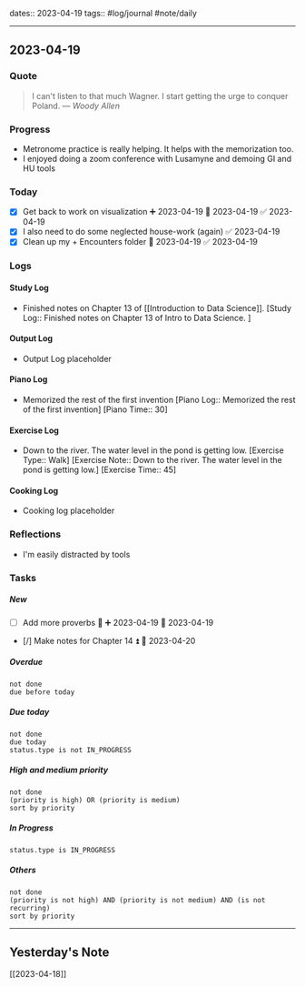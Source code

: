 dates:: 2023-04-19
tags:: #log/journal #note/daily 

---
## 2023-04-19

### Quote

> I can't listen to that much Wagner. I start getting the urge to conquer Poland.
> — <cite>Woody Allen</cite>

### Progress

- Metronome practice is really helping. It helps with the memorization too.
- I enjoyed doing a zoom conference with Lusamyne and demoing GI and HU tools

### Today

- [x] Get back to work on visualization ➕ 2023-04-19 📅 2023-04-19 ✅ 2023-04-19
- [x] I also need to do some neglected house-work (again) ✅ 2023-04-19
- [x] Clean up my + Encounters folder 🛫 2023-04-19 ✅ 2023-04-19

### Logs

#### Study Log

- Finished notes on Chapter 13 of [[Introduction to Data Science]].  [Study Log:: Finished notes on Chapter 13 of Intro to Data Science. ]

#### Output Log

- Output Log placeholder

#### Piano Log

- Memorized the rest of the first invention [Piano Log:: Memorized the rest of the first invention]  [Piano Time:: 30] 

#### Exercise Log

- Down to the  river. The water level in the pond is getting low. [Exercise Type:: Walk]  [Exercise Note:: Down to the  river. The water level in the pond is getting low.]  [Exercise Time:: 45]

#### Cooking Log

- Cooking log placeholder


### Reflections

- I'm easily distracted by tools

### Tasks

##### New

- [ ] Add more proverbs 🔽 ➕ 2023-04-19 🛫 2023-04-19
- [/] Make notes for Chapter 14 ⏫ 🛫 2023-04-20

##### Overdue

```tasks
not done
due before today
```


##### Due today

```tasks
not done
due today
status.type is not IN_PROGRESS
```

##### High and medium priority

```tasks
not done
(priority is high) OR (priority is medium)
sort by priority
```

##### In Progress

```tasks
status.type is IN_PROGRESS
```

##### Others


```tasks
not done
(priority is not high) AND (priority is not medium) AND (is not recurring)
sort by priority
```


---
## Yesterday's Note

[[2023-04-18]]


